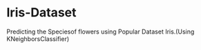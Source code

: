 # Iris-Dataset
Predicting the Speciesof flowers using Popular Dataset Iris.(Using KNeighborsClassifier)
